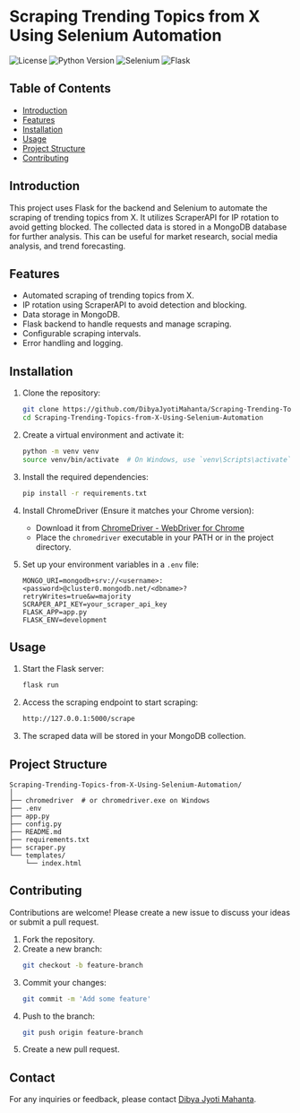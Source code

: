 # Scraping Trending Topics from X Using Selenium Automation

![License](https://img.shields.io/badge/license-MIT-blue.svg)
![Python Version](https://img.shields.io/badge/python-3.9+-blue.svg)
![Selenium](https://img.shields.io/badge/selenium-4.x-brightgreen.svg)
![Flask](https://img.shields.io/badge/flask-2.3.2-green.svg)

## Table of Contents
- [Introduction](#introduction)
- [Features](#features)
- [Installation](#installation)
- [Usage](#usage)
- [Project Structure](#project-structure)
- [Contributing](#contributing)

## Introduction

This project uses Flask for the backend and Selenium to automate the scraping of trending topics from X. It utilizes ScraperAPI for IP rotation to avoid getting blocked. The collected data is stored in a MongoDB database for further analysis. This can be useful for market research, social media analysis, and trend forecasting.

## Features

- Automated scraping of trending topics from X.
- IP rotation using ScraperAPI to avoid detection and blocking.
- Data storage in MongoDB.
- Flask backend to handle requests and manage scraping.
- Configurable scraping intervals.
- Error handling and logging.

## Installation

1. Clone the repository:
    ```bash
    git clone https://github.com/DibyaJyotiMahanta/Scraping-Trending-Topics-from-X-Using-Selenium-Automation.git
    cd Scraping-Trending-Topics-from-X-Using-Selenium-Automation
    ```

2. Create a virtual environment and activate it:
    ```bash
    python -m venv venv
    source venv/bin/activate  # On Windows, use `venv\Scripts\activate`
    ```

3. Install the required dependencies:
    ```bash
    pip install -r requirements.txt
    ```

4. Install ChromeDriver (Ensure it matches your Chrome version):
    - Download it from [ChromeDriver - WebDriver for Chrome](https://sites.google.com/a/chromium.org/chromedriver/)
    - Place the `chromedriver` executable in your PATH or in the project directory.

5. Set up your environment variables in a `.env` file:
    ```plaintext
    MONGO_URI=mongodb+srv://<username>:<password>@cluster0.mongodb.net/<dbname>?retryWrites=true&w=majority
    SCRAPER_API_KEY=your_scraper_api_key
    FLASK_APP=app.py
    FLASK_ENV=development
    ```

## Usage

1. Start the Flask server:
    ```bash
    flask run
    ```

2. Access the scraping endpoint to start scraping:
    ```bash
    http://127.0.0.1:5000/scrape
    ```

3. The scraped data will be stored in your MongoDB collection.

## Project Structure

```plaintext
Scraping-Trending-Topics-from-X-Using-Selenium-Automation/
│
├── chromedriver  # or chromedriver.exe on Windows
├── .env
├── app.py
├── config.py
├── README.md
├── requirements.txt
├── scraper.py
└── templates/
    └── index.html
```

## Contributing

Contributions are welcome! Please create a new issue to discuss your ideas or submit a pull request.

1. Fork the repository.
2. Create a new branch:
    ```bash
    git checkout -b feature-branch
    ```
3. Commit your changes:
    ```bash
    git commit -m 'Add some feature'
    ```
4. Push to the branch:
    ```bash
    git push origin feature-branch
    ```
5. Create a new pull request.

## Contact

For any inquiries or feedback, please contact [Dibya Jyoti Mahanta](mailto:your-email@example.com).
